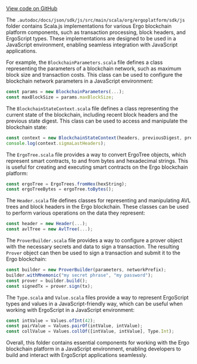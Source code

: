 [View code on GitHub](sigmastate-interpreterhttps://github.com/ScorexFoundation/sigmastate-interpreter/.autodoc/docs/json/sdk/js/src/main/scala/org)

The `.autodoc/docs/json/sdk/js/src/main/scala/org/ergoplatform/sdk/js` folder contains Scala.js implementations for various Ergo blockchain platform components, such as transaction processing, block headers, and ErgoScript types. These implementations are designed to be used in a JavaScript environment, enabling seamless integration with JavaScript applications.

For example, the `BlockchainParameters.scala` file defines a class representing the parameters of a blockchain network, such as maximum block size and transaction costs. This class can be used to configure the blockchain network parameters in a JavaScript environment:

```javascript
const params = new BlockchainParameters(...);
const maxBlockSize = params.maxBlockSize;
```

The `BlockchainStateContext.scala` file defines a class representing the current state of the blockchain, including recent block headers and the previous state digest. This class can be used to access and manipulate the blockchain state:

```javascript
const context = new BlockchainStateContext(headers, previousDigest, preHeader);
console.log(context.sigmaLastHeaders);
```

The `ErgoTree.scala` file provides a way to convert ErgoTree objects, which represent smart contracts, to and from bytes and hexadecimal strings. This is useful for creating and executing smart contracts on the Ergo blockchain platform:

```javascript
const ergoTree = ErgoTrees.fromHex(hexString);
const ergoTreeBytes = ergoTree.toBytes();
```

The `Header.scala` file defines classes for representing and manipulating AVL trees and block headers in the Ergo blockchain. These classes can be used to perform various operations on the data they represent:

```javascript
const header = new Header(...);
const avlTree = new AvlTree(...);
```

The `ProverBuilder.scala` file provides a way to configure a prover object with the necessary secrets and data to sign a transaction. The resulting `Prover` object can then be used to sign a transaction and submit it to the Ergo blockchain:

```javascript
const builder = new ProverBuilder(parameters, networkPrefix);
builder.withMnemonic("my secret phrase", "my password");
const prover = builder.build();
const signedTx = prover.sign(tx);
```

The `Type.scala` and `Value.scala` files provide a way to represent ErgoScript types and values in a JavaScript-friendly way, which can be useful when working with ErgoScript in a JavaScript environment:

```javascript
const intValue = Values.ofInt(42);
const pairValue = Values.pairOf(intValue, intValue);
const collValue = Values.collOf([intValue, intValue], Type.Int);
```

Overall, this folder contains essential components for working with the Ergo blockchain platform in a JavaScript environment, enabling developers to build and interact with ErgoScript applications seamlessly.
